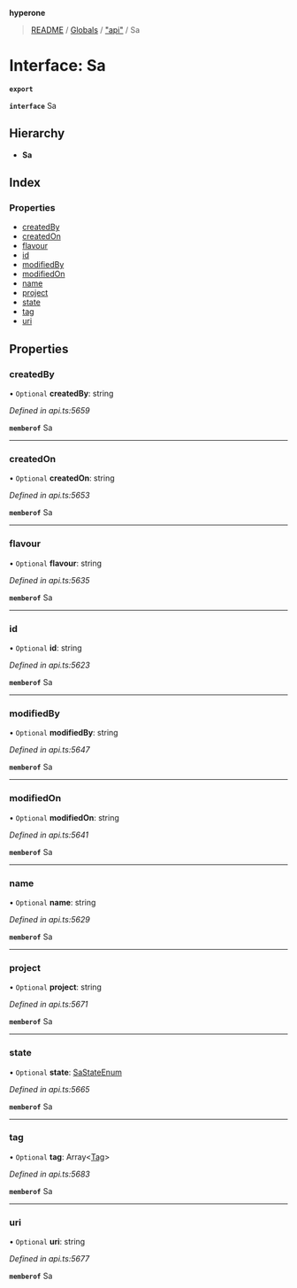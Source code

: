 **hyperone**

> [README](../README.md) / [Globals](../globals.md) / ["api"](../modules/_api_.md) / Sa

# Interface: Sa

**`export`** 

**`interface`** Sa

## Hierarchy

* **Sa**

## Index

### Properties

* [createdBy](_api_.sa.md#createdby)
* [createdOn](_api_.sa.md#createdon)
* [flavour](_api_.sa.md#flavour)
* [id](_api_.sa.md#id)
* [modifiedBy](_api_.sa.md#modifiedby)
* [modifiedOn](_api_.sa.md#modifiedon)
* [name](_api_.sa.md#name)
* [project](_api_.sa.md#project)
* [state](_api_.sa.md#state)
* [tag](_api_.sa.md#tag)
* [uri](_api_.sa.md#uri)

## Properties

### createdBy

• `Optional` **createdBy**: string

*Defined in api.ts:5659*

**`memberof`** Sa

___

### createdOn

• `Optional` **createdOn**: string

*Defined in api.ts:5653*

**`memberof`** Sa

___

### flavour

• `Optional` **flavour**: string

*Defined in api.ts:5635*

**`memberof`** Sa

___

### id

• `Optional` **id**: string

*Defined in api.ts:5623*

**`memberof`** Sa

___

### modifiedBy

• `Optional` **modifiedBy**: string

*Defined in api.ts:5647*

**`memberof`** Sa

___

### modifiedOn

• `Optional` **modifiedOn**: string

*Defined in api.ts:5641*

**`memberof`** Sa

___

### name

• `Optional` **name**: string

*Defined in api.ts:5629*

**`memberof`** Sa

___

### project

• `Optional` **project**: string

*Defined in api.ts:5671*

**`memberof`** Sa

___

### state

• `Optional` **state**: [SaStateEnum](../enums/_api_.sastateenum.md)

*Defined in api.ts:5665*

**`memberof`** Sa

___

### tag

• `Optional` **tag**: Array\<[Tag](_api_.tag.md)>

*Defined in api.ts:5683*

**`memberof`** Sa

___

### uri

• `Optional` **uri**: string

*Defined in api.ts:5677*

**`memberof`** Sa
